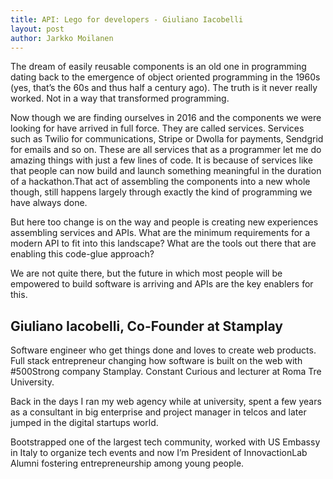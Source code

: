 ```yaml
---
title: API: Lego for developers - Giuliano Iacobelli
layout: post
author: Jarkko Moilanen
---
```


The dream of easily reusable components is an old one in programming dating back to the emergence of object oriented programming in the 1960s (yes, that’s the 60s and thus half a century ago). The truth is it never really worked. Not in a way that transformed programming.

Now though we are finding ourselves in 2016 and the components we were looking for have arrived in full force. They are called services. Services such as Twilio for communications, Stripe or Dwolla for payments, Sendgrid for emails and so on. These are all services that as a programmer let me do amazing things with just a few lines of code. It is because of services like that people can now build and launch something meaningful in the duration of a hackathon.That act of assembling the components into a new whole though, still happens largely through exactly the kind of programming we have always done. 

But here too change is on the way and people is creating new experiences assembling services and APIs. What are the minimum requirements for a modern API to fit into this landscape? What are the tools out there that are enabling this code-glue approach?

We are not quite there, but the future in which most people will be empowered to build software is arriving and APIs are the key enablers for this.

## Giuliano Iacobelli, Co-Founder at Stamplay

Software engineer who get things done and loves to create web products. Full stack entrepreneur changing how software is built on the web with #500Strong company Stamplay. Constant Curious and lecturer at Roma Tre University.

Back in the days I ran my web agency while at university, spent a few years as a consultant in big enterprise and project manager in telcos and later jumped in the digital startups world.

Bootstrapped one of the largest tech community, worked with US Embassy in Italy to organize tech events and now I’m President of InnovactionLab Alumni fostering entrepreneurship among young people.

